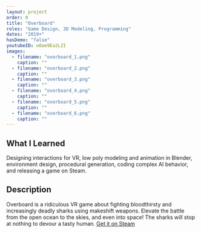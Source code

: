 ```yaml
---
layout: project
order: 0
title: "Overboard"
roles: "Game Design, 3D Modeling, Programming"
dates: "2019+"
hasDemo: "false"
youtubeID: oOae9Ea2LZI
images:
  - filename: "overboard_1.png"
    caption: ""
  - filename: "overboard_2.png"
    caption: ""
  - filename: "overboard_3.png"
    caption: ""
  - filename: "overboard_4.png"
    caption: ""
  - filename: "overboard_5.png"
    caption: ""
  - filename: "overboard_6.png"
    caption: ""
---
```


## What I Learned
Designing interactions for VR, low poly modeling and animation in Blender, environment design, procedural generation, coding complex AI behavior, and releasing a game on Steam.

## Description

Overboard is a ridiculous VR game about fighting bloodthirsty and increasingly deadly sharks using makeshift weapons. Elevate the battle from the open ocean to the skies, and even into space! The sharks will stop at nothing to devour a tasty human. [Get it on Steam](https://store.steampowered.com/app/1144080/Overboard/)
